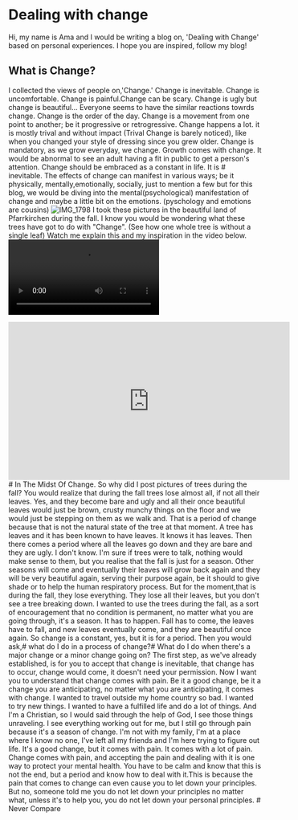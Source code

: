 # Dealing with change
Hi, my name is Ama and I would be writing a blog on, 'Dealing with Change' based on personal experiences.
I hope you are inspired, follow my blog!
## What is Change?
I collected the views of people on,'Change.'
Change is inevitable. Change is uncomfortable. Change is painful.Change can be scary. Change is ugly but change is beautiful...
Everyone seems to have the similar reactions towrds change.
Change is the order of the day. Change is a movement from one point to another; be it progressive or retrogressive. Change happens a lot. it is mostly trival and without impact (Trival Change is barely noticed), like when you changed your style of dressing since you grew older. Change is mandatory, as we grow everyday, we change. Growth comes with change. It would be abnormal to see an adult having a fit in public to get a person's attention. Change should be embraced as a constant in life. It is # inevitable. The effects of change can manifest in various ways; be it physically, mentally,emotionally, socially, just to mention a few but for this blog, we would be diving into the mental(psychological) manifestation of change and maybe a little bit on the emotions. (pyschology and emotions are cousins)
![IMG_1798](https://github.com/23W-GBAC/AmaAdusei/assets/148862738/94023b2e-f19e-4329-ac52-1e5f4e2dc0e3)
I took these pictures in the beautiful land of Pfarrkirchen during the fall. I know you would be wondering what these trees have got to do with "Change". (See how one whole tree is without a single leaf) Watch me explain this and my inspiration in the video below.
 ![Watch the Video](IMG_1133.MP4) 
<iframe width="560" height="315" src="https://www.youtube.com/embed/LeoLWuOSGEU?si=UwtrsqX-9ghwUsPm" title="YouTube video player" frameborder="0" allow="accelerometer; autoplay; clipboard-write; encrypted-media; gyroscope; picture-in-picture; web-share" allowfullscreen></iframe>
# In The Midst Of Change.
So why did I post pictures of trees during the fall? You would realize that during the fall trees lose almost all, if not all their leaves. Yes, and they become bare and ugly and all their once beautiful leaves would just be brown, crusty munchy things on the floor and we would just be stepping on them as we walk and. That is a period of change because that is not the natural state of the tree at that moment. A tree has leaves and it has been known to have leaves. It knows it has leaves. Then there comes a period where all the leaves go down and they are bare and they are ugly. I don't know. I'm sure if trees were to talk, nothing would make sense to them, but you realise that the fall is just for a season. Other seasons will come and eventually their leaves will grow back again and they will be very beautiful again, serving their purpose again, be it should to give shade or to help the human respiratory process. But for the moment,that is during the fall, they lose everything. They lose all their leaves, but you don't see a tree breaking down. I wanted to use the trees during the fall, as a sort of encouragement that no condition is permanent, no matter what you are going through, it's a season. It has to happen. Fall has to come, the leaves have to fall, and new leaves eventually come, and they are beautiful once again. So change is a constant, yes, but it is for a period.
Then you would ask,# what do I do in a process of change?# What do I do when there's a major change or a minor change going on?
The first step, as we've already established, is for you to accept that change is inevitable, that change has to occur, change would come, it doesn't need your permission. Now I want you to understand that change comes with pain. Be it a good change, be it a change you are anticipating, no matter what you are anticipating, it comes with change. I wanted to travel outside my home country so bad. I wanted to try new things. I wanted to have a fulfilled life and do a lot of things.
And I'm a Christian, so I would said through the help of God, I see those things unraveling. I see everything working out for me, but I still go through pain because it's a season of change. I'm not with my family, I'm at a place where I know no one, I've left all my friends and I'm here trying to figure out life. It's a good change, but it comes with pain. It comes with a lot of pain. Change comes with pain, and accepting the pain and dealing with it is one way to protect your mental health. You have to be calm and know that this is not the end, but a period and know how to deal with it.This is because the pain that comes to change can even cause you to let down your principles. But no, someone told me you do not let down your principles no matter what, unless it's to help you, you do not let down your personal principles.
# Never Compare


